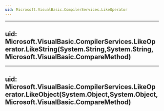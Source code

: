 ```yaml
---
uid: Microsoft.VisualBasic.CompilerServices.LikeOperator
---
```


---
uid: Microsoft.VisualBasic.CompilerServices.LikeOperator.LikeString(System.String,System.String,Microsoft.VisualBasic.CompareMethod)
---

---
uid: Microsoft.VisualBasic.CompilerServices.LikeOperator.LikeObject(System.Object,System.Object,Microsoft.VisualBasic.CompareMethod)
---
